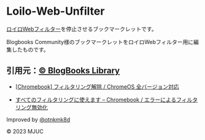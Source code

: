 # Loilo-Web-Unfilter

[ロイロWebフィルター](https://chrome.google.com/webstore/detail/pabjlbjcgldndnpjnokjakbdofjgnfia)を停止させるブックマークレットです。

Blogbooks Community様のブックマークレットをロイロWebフィルター用に編集したものです。

## 引用元：[© BlogBooks Library](https://blogbooks.net/)

- [[Chromebook] フィルタリング解除 / ChromeOS 全バージョン対応](https://blogbooks.net/chromebook/2357/)

- [すべてのフィルタリングに使えます – Chromebook / エラーによるフィルタリング無効化](https://blogbooks.net/chromebook/3006/)

Improved by [@otnkmk8d](https://github.com/otnkmk8d)

© 2023 MJUC
